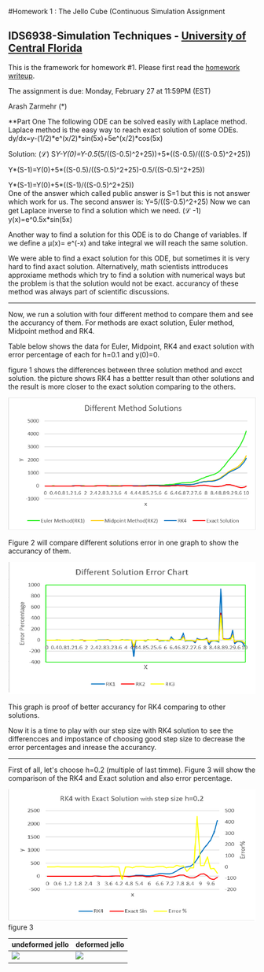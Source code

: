 #Homework 1 : The Jello Cube (Continuous Simulation Assignment
## IDS6938-Simulation Techniques - [University of Central Florida](http://www.ist.ucf.edu/grad/)


This is the framework for homework #1. Please first read the [homework writeup](HomeWork%231.pdf).

The assignment is due: Monday, February 27 at 11:59PM (EST)


Arash Zarmehr (*)



**Part One 
The following ODE can be solved easily with Laplace method. Laplace method is the easy way to reach exact solution of some ODEs.
dy/dx=y-(1/2)*e^(x/2)*sin(5x)+5e^(x/2)*cos(5x)

Solution:
(ℒ) 
S*Y-Y(0)=Y-0.5*(5/((S-0.5)^2+25))+5*((S-0.5)/(((S-0.5)^2+25))

Y*(S-1)=Y(0)+5*((S-0.5)/((S-0.5)^2+25)-0.5/((S-0.5)^2+25))

Y*(S-1)=Y(0)+5*((S-1)/((S-0.5)^2+25))  
One of the answer which called public answer is S=1 but this is not answer which work for us. 
The second answer is:
Y=5/((S-0.5)^2+25)
Now we can get Laplace inverse to find a solution which we need.
(ℒ -1)
y(x)=e^0.5x*sin(5x)


Another way to find a solution for this ODE is to do Change of variables.
If we define a µ(x)= e^(-x)   and take integral we will reach the same solution.

We were able to find a exact solution for this ODE, but sometimes it is very hard to find axact solution. Alternatively, math scientists inttroduces approxiame methods which try to find a solution with numerical ways but the problem is that the solution would not be exact. accurancy of these method was always part of scientific discussions. 


* * *



Now, we run a solution with four different method to compare them and see the accurancy of them. For methods are exact solution, Euler method, Midpoint method and RK4.

Table below shows the data for Euler, Midpoint, RK4 and exact solution with error percentage of each for h=0.1 and y(0)=0.

figure 1 shows the differences between three solution method and excct solution. the picture shows RK4 has a bettter result than other solutions and the result is more closer to the exact solution comparing to the others. 

![](images/1.png)

Figure 2 will compare different solutions error in one graph to show the accurancy of them.

![](images/2.png)

This graph is proof of better accurancy for RK4 comparing to other solutions.

Now it is a time to play with our step size with RK4 solution to see the differencces and impostance of choosing good step size to decrease  the error percentages and inrease the accurancy.

***

First of all, let's choose h=0.2 (multiple of last timme). Figure 3 will show the comparison of the RK4 and Exact solution and also error percentage.



![](images/3.png)
figure 3 












| undeformed jello  | deformed jello |
| ------------- | ------------- |
| ![](images/undeformed3.png?raw=true)  | ![](images/deformed3.png?raw=true) |

